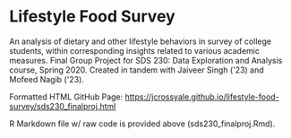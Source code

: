 # Lifestyle Food Survey
An analysis of dietary and other lifestyle behaviors in survey of college students, within corresponding insights related to various academic measures. Final Group Project for SDS 230: Data Exploration and Analysis course, Spring 2020. Created in tandem with Jaiveer Singh ('23) and Mofeed Nagib ('23).

Formatted HTML GitHub Page: https://jcrossyale.github.io/lifestyle-food-survey/sds230_finalproj.html

R Markdown file w/ raw code is provided above (sds230_finalproj.Rmd).

